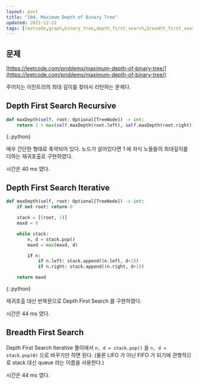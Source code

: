 ```yaml
---
layout: post
title: "104. Maximum Depth of Binary Tree"
updated: 2021-12-22
tags: [leetcode,graph,binary_tree,depth_first_search,breadth_first_search]
---
```


## 문제

[https://leetcode.com/problems/maximum-depth-of-binary-tree/](https://leetcode.com/problems/maximum-depth-of-binary-tree/)

주어지는 이진트리의 최대 깊이를 찾아서 리턴하는 문제다.

## Depth First Search Recursive

```python
def maxDepth(self, root: Optional[TreeNode]) -> int:
    return 1 + max(self.maxDepth(root.left), self.maxDepth(root.right)) if root else 0
```
{:.python}

매우 간단한 형태로 축약되어 있다. 노드가 살아있다면 1 에 자식 노들들의 최대깊이를 더하는 재귀호출로 구현하였다.

시간은 40 ms 였다.

## Depth First Search Iterative

```python
def maxDepth(self, root: Optional[TreeNode]) -> int:
    if not root: return 0

    stack = [(root, 1)]
    maxd = 0

    while stack:
        n, d = stack.pop()
        maxd = max(maxd, d)

        if n:
            if n.left: stack.append((n.left, d+1))
            if n.right: stack.append((n.right, d+1))

    return maxd
```
{:.python}

재귀호출 대신 반복문으로 Depth First Search 를 구현하였다.

시간은 44 ms 였다.

## Breadth First Search

Depth First Search Iterative 풀이에서 `n, d = stack.pop()` 을 `n, d = stack.pop(0)` 으로 바꾸기만 하면 된다. (물론 LIFO 가 아닌 FIFO 가 되기에 관행적으로 stack 대신 queue 라는 이름을 사용한다.)

시간은 44 ms 였다.